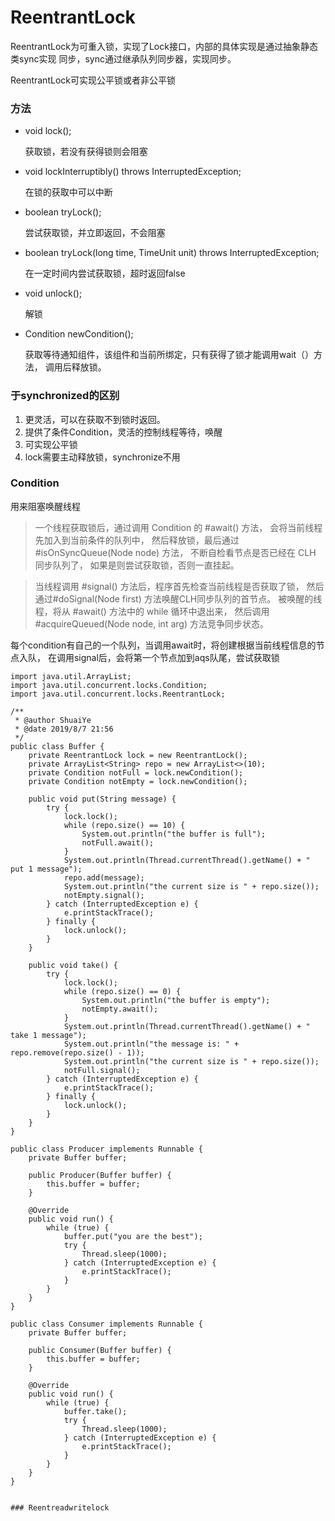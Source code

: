 # ReentrantLock
    
ReentrantLock为可重入锁，实现了Lock接口，内部的具体实现是通过抽象静态类sync实现
同步，sync通过继承队列同步器，实现同步。

ReentrantLock可实现公平锁或者非公平锁

### 方法
    
- void lock();
        
    获取锁，若没有获得锁则会阻塞
        
- void lockInterruptibly() throws InterruptedException;
    
    在锁的获取中可以中断
        
- boolean tryLock();
        
    尝试获取锁，并立即返回，不会阻塞
- boolean tryLock(long time, TimeUnit unit) throws InterruptedException;
        
    在一定时间内尝试获取锁，超时返回false

- void unlock();
    
    解锁
- Condition newCondition();
        
    获取等待通知组件，该组件和当前所绑定，只有获得了锁才能调用wait（）方法，
        调用后释放锁。

### 于synchronized的区别
    
1. 更灵活，可以在获取不到锁时返回。
2. 提供了条件Condition，灵活的控制线程等待，唤醒
3. 可实现公平锁
4. lock需要主动释放锁，synchronize不用

### Condition
用来阻塞唤醒线程

>一个线程获取锁后，通过调用 Condition 的 #await() 方法，
会将当前线程先加入到当前条件的队列中，
然后释放锁，最后通过 #isOnSyncQueue(Node node) 方法，
不断自检看节点是否已经在 CLH 同步队列了，
如果是则尝试获取锁，否则一直挂起。

>当线程调用 #signal() 方法后，程序首先检查当前线程是否获取了锁，
然后通过#doSignal(Node first) 方法唤醒CLH同步队列的首节点。
被唤醒的线程，将从 #await() 方法中的 while 循环中退出来，
然后调用 #acquireQueued(Node node, int arg) 方法竞争同步状态。

每个condition有自己的一个队列，当调用await时，将创建根据当前线程信息的节点入队，
在调用signal后，会将第一个节点加到aqs队尾，尝试获取锁

```
import java.util.ArrayList;
import java.util.concurrent.locks.Condition;
import java.util.concurrent.locks.ReentrantLock;

/**
 * @author ShuaiYe
 * @date 2019/8/7 21:56
 */
public class Buffer {
    private ReentrantLock lock = new ReentrantLock();
    private ArrayList<String> repo = new ArrayList<>(10);
    private Condition notFull = lock.newCondition();
    private Condition notEmpty = lock.newCondition();

    public void put(String message) {
        try {
            lock.lock();
            while (repo.size() == 10) {
                System.out.println("the buffer is full");
                notFull.await();
            }
            System.out.println(Thread.currentThread().getName() + " put 1 message");
            repo.add(message);
            System.out.println("the current size is " + repo.size());
            notEmpty.signal();
        } catch (InterruptedException e) {
            e.printStackTrace();
        } finally {
            lock.unlock();
        }
    }

    public void take() {
        try {
            lock.lock();
            while (repo.size() == 0) {
                System.out.println("the buffer is empty");
                notEmpty.await();
            }
            System.out.println(Thread.currentThread().getName() + " take 1 message");
            System.out.println("the message is: " + repo.remove(repo.size() - 1));
            System.out.println("the current size is " + repo.size());
            notFull.signal();
        } catch (InterruptedException e) {
            e.printStackTrace();
        } finally {
            lock.unlock();
        }
    }
}

public class Producer implements Runnable {
    private Buffer buffer;

    public Producer(Buffer buffer) {
        this.buffer = buffer;
    }

    @Override
    public void run() {
        while (true) {
            buffer.put("you are the best");
            try {
                Thread.sleep(1000);
            } catch (InterruptedException e) {
                e.printStackTrace();
            }
        }
    }
}

public class Consumer implements Runnable {
    private Buffer buffer;

    public Consumer(Buffer buffer) {
        this.buffer = buffer;
    }

    @Override
    public void run() {
        while (true) {
            buffer.take();
            try {
                Thread.sleep(1000);
            } catch (InterruptedException e) {
                e.printStackTrace();
            }
        }
    }
}


### Reentreadwritelock